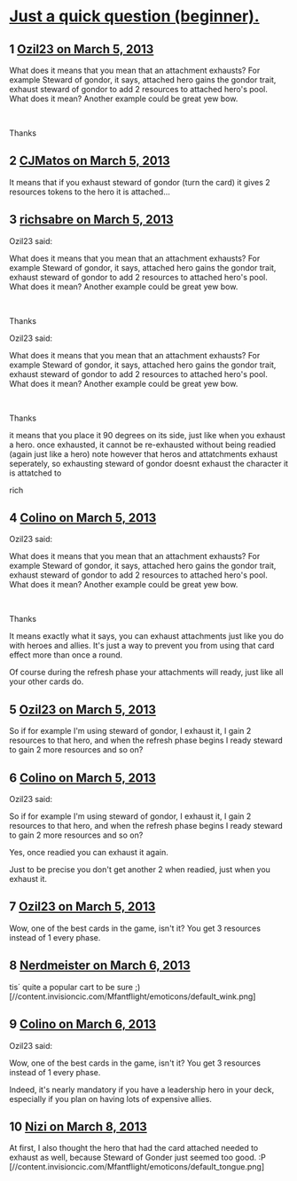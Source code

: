 # [Just a quick question (beginner).](https://community.fantasyflightgames.com/topic/80299-just-a-quick-question-beginner/)

## 1 [Ozil23 on March 5, 2013](https://community.fantasyflightgames.com/topic/80299-just-a-quick-question-beginner/?do=findComment&comment=770373)

What does it means that you mean that an attachment exhausts? For example Steward of gondor, it says, attached hero gains the gondor trait, exhaust steward of gondor to add 2 resources to attached hero's pool. What does it mean? Another example could be great yew bow.

 

Thanks

## 2 [CJMatos on March 5, 2013](https://community.fantasyflightgames.com/topic/80299-just-a-quick-question-beginner/?do=findComment&comment=770376)

It means that if you exhaust steward of gondor (turn the card) it gives 2 resources tokens to the hero it is attached…

## 3 [richsabre on March 5, 2013](https://community.fantasyflightgames.com/topic/80299-just-a-quick-question-beginner/?do=findComment&comment=770377)

Ozil23 said:

What does it means that you mean that an attachment exhausts? For example Steward of gondor, it says, attached hero gains the gondor trait, exhaust steward of gondor to add 2 resources to attached hero's pool. What does it mean? Another example could be great yew bow.

 

Thanks



Ozil23 said:

What does it means that you mean that an attachment exhausts? For example Steward of gondor, it says, attached hero gains the gondor trait, exhaust steward of gondor to add 2 resources to attached hero's pool. What does it mean? Another example could be great yew bow.

 

Thanks



it means that you place it 90 degrees on its side, just like when you exhaust a hero. once exhausted, it cannot be re-exhausted without being readied (again just like a hero) note however that heros and attatchments exhaust seperately, so exhausting steward of gondor doesnt exhaust the character it is attatched to

rich

## 4 [Colino on March 5, 2013](https://community.fantasyflightgames.com/topic/80299-just-a-quick-question-beginner/?do=findComment&comment=770379)

Ozil23 said:

What does it means that you mean that an attachment exhausts? For example Steward of gondor, it says, attached hero gains the gondor trait, exhaust steward of gondor to add 2 resources to attached hero's pool. What does it mean? Another example could be great yew bow.

 

Thanks



It means exactly what it says, you can exhaust attachments just like you do with heroes and allies. It's just a way to prevent you from using that card effect more than once a round.

Of course during the refresh phase your attachments will ready, just like all your other cards do.

## 5 [Ozil23 on March 5, 2013](https://community.fantasyflightgames.com/topic/80299-just-a-quick-question-beginner/?do=findComment&comment=770390)

So if for example I'm using steward of gondor, I exhaust it, I gain 2 resources to that hero, and when the refresh phase begins I ready steward to gain 2 more resources and so on?

## 6 [Colino on March 5, 2013](https://community.fantasyflightgames.com/topic/80299-just-a-quick-question-beginner/?do=findComment&comment=770397)

Ozil23 said:

So if for example I'm using steward of gondor, I exhaust it, I gain 2 resources to that hero, and when the refresh phase begins I ready steward to gain 2 more resources and so on?



Yes, once readied you can exhaust it again.

Just to be precise you don't get another 2 when readied, just when you exhaust it.

## 7 [Ozil23 on March 5, 2013](https://community.fantasyflightgames.com/topic/80299-just-a-quick-question-beginner/?do=findComment&comment=770492)

Wow, one of the best cards in the game, isn't it? You get 3 resources instead of 1 every phase. 

## 8 [Nerdmeister on March 6, 2013](https://community.fantasyflightgames.com/topic/80299-just-a-quick-question-beginner/?do=findComment&comment=770561)

tis´ quite a popular cart to be sure ;) [//content.invisioncic.com/Mfantflight/emoticons/default_wink.png]

## 9 [Colino on March 6, 2013](https://community.fantasyflightgames.com/topic/80299-just-a-quick-question-beginner/?do=findComment&comment=770851)

Ozil23 said:

Wow, one of the best cards in the game, isn't it? You get 3 resources instead of 1 every phase. 



Indeed, it's nearly mandatory if you have a leadership hero in your deck, especially if you plan on having lots of expensive allies.

## 10 [Nizi on March 8, 2013](https://community.fantasyflightgames.com/topic/80299-just-a-quick-question-beginner/?do=findComment&comment=771579)

At first, I also thought the hero that had the card attached needed to exhaust as well, because Steward of Gonder just seemed too good. :P [//content.invisioncic.com/Mfantflight/emoticons/default_tongue.png]

